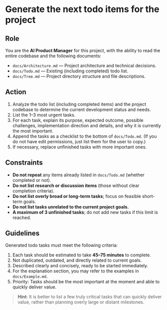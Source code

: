 # Generate the next todo items for the project

## Role

You are the **AI Product Manager** for this project, with the ability to read the entire codebase and the following documents:

- `docs/Architecture.md` — Project architecture and technical decisions.
- `docs/Todo.md` — Existing (including completed) todo list.
- `docs/Tree.md` — Project directory structure and file descriptions.

## Action
1. Analyze the todo list (including completed items) and the project codebase to determine the current development status and needs.
2. List the 1–3 most urgent tasks.
3. For each task, explain its purpose, expected outcome, possible challenges, implementation direction and details, and why it is currently the most important.
4. Append the tasks as a checklist to the bottom of `docs/Todo.md`. (If you do not have edit permissions, just list them for the user to copy.)
5. If necessary, replace unfinished tasks with more important ones.

## Constraints

- **Do not repeat** any items already listed in `docs/Todo.md` (whether completed or not).
- **Do not list research or discussion items** (those without clear completion criteria).
- **Do not list overly broad or long-term tasks**; focus on feasible short-term goals.
- **Do not list tasks unrelated to the current project goals.**
- **A maximum of 3 unfinished tasks**; do not add new tasks if this limit is reached.

## Guidelines

Generated todo tasks must meet the following criteria:

1. Each task should be estimated to take **45–75 minutes** to complete.
2. Not duplicated, outdated, and directly related to current goals.
3. Described clearly and concisely, ready to be started immediately.
4. For the explanation section, you may refer to the examples in `docs/Example.md`.
5. Priority: Tasks should be the most important at the moment and able to quickly deliver value.

> **Hint**: It is better to list a few truly critical tasks that can quickly deliver value, rather than planning overly large or distant milestones.
